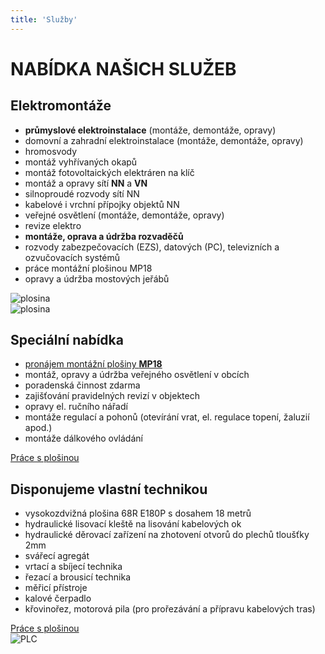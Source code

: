 ```yaml
---
title: 'Služby'
---
```


<div class="grid-container">

  <div class="grid-item span2 row1">
    <h1 class="page__heading span-p">NABÍDKA NAŠICH SLUŽEB</h1>
  </div>
  
  <div class="grid-item flex-collumn">
    <h2 class="section-header">Elektromontáže</h2>
    <ul class="list-section">
      <li><b>průmyslové elektroinstalace</b> (montáže, demontáže, opravy)</li>
      <li>domovní a zahradní elektroinstalace (montáže, demontáže, opravy)</li>
      <li>hromosvody</li>
      <li>montáž vyhřívaných okapů</li>
      <li>montáž fotovoltaických elektráren na klíč</li>
      <li>montáž a opravy sítí <b>NN</b> a <b>VN</b></li>
      <li>silnoproudé rozvody sítí NN</li>
      <li>kabelové i vrchní přípojky objektů NN</li>
      <li>veřejné osvětlení (montáže, demontáže, opravy)</li>
      <li>revize elektro</li>
      <li><b>montáže, oprava a údržba rozvaděčů</b></li>
      <li>rozvody zabezpečovacích (EZS), datových (PC), televizních a ozvučovacích systémů</li>
      <li>práce montážní plošinou MP18</li>
      <li>opravy a údržba mostových jeřábů</li>
    </ul>
  </div>

  <div class="grid-item">
    <img class="fl-l max-fit" src="{{ url('theme://images/photo-switchboard.jpeg') }}" alt="plosina">
  </div>

  <div class="grid-item">
    <img class="fl-l max-fit" src="{{ url('theme://images/plosina03.jpg') }}" alt="plosina">
  </div>

  <div class="grid-item flex-collumn">
    <h2 class="section-header">Speciální nabídka</h2>
    <ul class="list-section">
      <li><a class="anchor " href="{{ base_url_relative }}/sluzby/prace-s-plosinou">pronájem montážní plošiny <b>MP18</b></a></li>
      <li>montáž, opravy a údržba veřejného osvětlení v obcích</li>
      <li>poradenská činnost zdarma</li>
      <li>zajišťování pravidelných revizí v objektech</li>
      <li>opravy el. ručního nářadí</li>
      <li>montáže regulací a pohonů (otevírání vrat, el. regulace topení, žaluzií apod.)</li>
      <li>montáže dálkového ovládání</li>
    </ul>
    <div>
      <a href="{{ base_url_relative }}/sluzby/prace-s-plosinou" class="button btn41-43 btn-42">Práce s plošinou</a>
    </div>
  </div>

  <div class="grid-item flex-collumn">
    <h2 class="section-header">Disponujeme vlastní technikou</h2>
    <ul class="list-section">
      <li>vysokozdvižná plošina 68R E180P s dosahem 18 metrů</li>
      <li>hydraulické lisovací kleště na lisování kabelových ok</li>
      <li>hydraulické děrovací zařízení na zhotovení otvorů do plechů tloušťky 2mm</li>
      <li>svářecí agregát</li>
      <li>vrtací a sbíjecí technika</li>
      <li>řezací a brousicí technika</li>
      <li>měřicí přístroje</li>
      <li>kalové čerpadlo</li>
      <li>křovinořez, motorová pila (pro prořezávání a přípravu kabelových tras)</li>
    </ul>
    <div>
      <a href="{{ base_url_relative }}/sluzby/prace-s-plosinou" class="button btn41-43 btn-42">Práce s plošinou</a>
    </div>
  </div>

  <div class="grid-item">
    <img class="fl-l max-fit" src="{{ url('theme://images/photo-hp.jpeg') }}" alt="PLC">
  </div>
  
</div>